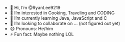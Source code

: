 - 👋 Hi, I’m @RyanLee9219
- 👀 I’m interested in Cooking, Traveling and CODING
- 🌱 I’m currently learning Java, JavaScript and C
- 💞️ I’m looking to collaborate on ... (not figured out yet)
- 😄 Pronouns: He/him
- ⚡ Fun fact: Maybe nothing LOL

<!---
RyanLee9219/RyanLee9219 is a ✨ special ✨ repository because its `README.md` (this file) appears on your GitHub profile.
You can click the Preview link to take a look at your changes.
--->
